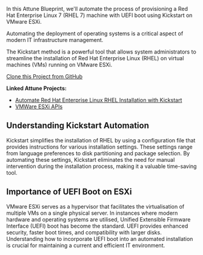 In this Attune Blueprint, we'll automate the process of 
provisioning a Red Hat Enterprise Linux 7 (RHEL 7) machine with 
UEFI boot using Kickstart on VMware ESXi. 

Automating the deployment of operating systems is a critical 
aspect of modern IT infrastructure management.

The Kickstart method is a powerful tool that allows system 
administrators to streamline the installation of Red Hat 
Enterprise Linux (RHEL) on virtual machines (VMs) running on 
VMware ESXi. 

[Clone this Project from GitHub](https://github.com/Attune-Automation/Automate-Red-Hat-Enterprise-Linux-RHEL-Installation-with-Kickstart-on-ESXi)

**Linked Attune Projects:**

* [Automate Red Hat Enterprise Linux RHEL Installation with Kickstart](https://github.com/Attune-Automation/Automate-Red-Hat-Enterprise-Linux-RHEL-Installation-with-Kickstart)
* [VMWare ESXi APIs](https://github.com/Attune-Automation/VMWare-ESXi-APIs)

## Understanding Kickstart Automation

Kickstart simplifies the installation of RHEL by using a 
configuration file that provides instructions for various 
installation settings. These settings range from language 
preferences to disk partitioning and package selection. By 
automating these settings, Kickstart eliminates the need for 
manual intervention during the installation process, making it a 
valuable time-saving tool.

## Importance of UEFI Boot on ESXi

VMware ESXi serves as a hypervisor that facilitates the 
virtualisation of multiple VMs on a single physical server. In 
instances where modern hardware and operating systems are 
utilised, Unified Extensible Firmware Interface (UEFI) boot has 
become the standard. UEFI provides enhanced security, faster boot 
times, and compatibility with larger disks. Understanding how to 
incorporate UEFI boot into an automated installation is crucial 
for maintaining a current and efficient IT environment.
